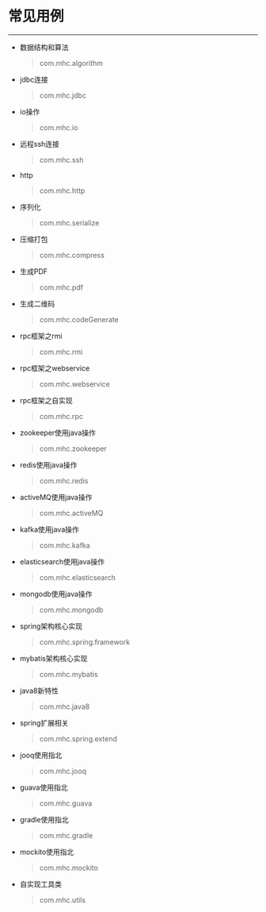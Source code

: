 # 常见用例
----------
* 数据结构和算法
    > com.mhc.algorithm
* jdbc连接
    > com.mhc.jdbc
* io操作
    > com.mhc.io 
* 远程ssh连接
    > com.mhc.ssh 
* http
    > com.mhc.http
* 序列化
    > com.mhc.serialize   
* 压缩打包
    > com.mhc.compress
* 生成PDF
    > com.mhc.pdf
* 生成二维码
    > com.mhc.codeGenerate
* rpc框架之rmi
    > com.mhc.rmi   
* rpc框架之webservice
    > com.mhc.webservice
* rpc框架之自实现
    > com.mhc.rpc
* zookeeper使用java操作
    > com.mhc.zookeeper
* redis使用java操作
    > com.mhc.redis
* activeMQ使用java操作
    > com.mhc.activeMQ
* kafka使用java操作
    > com.mhc.kafka
* elasticsearch使用java操作
    > com.mhc.elasticsearch
* mongodb使用java操作
    > com.mhc.mongodb
* spring架构核心实现
    > com.mhc.spring.framework
* mybatis架构核心实现
    > com.mhc.mybatis
* java8新特性
    > com.mhc.java8
* spring扩展相关
   > com.mhc.spring.extend
* jooq使用指北
   > com.mhc.jooq
* guava使用指北
   > com.mhc.guava
* gradle使用指北
   > com.mhc.gradle
* mockito使用指北
   > com.mhc.mockito
* 自实现工具类
   > com.mhc.utils


    
    
